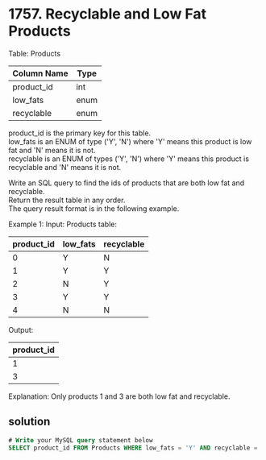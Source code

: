 # 1757. Recyclable and Low Fat Products

Table: Products 


| Column Name | Type    |  
| ------ | ------  |  
| product_id  | int     |  
| low_fats    | enum    |  
| recyclable  | enum    |  


product_id is the primary key for this table.  
low_fats is an ENUM of type ('Y', 'N') where 'Y' means this product is low fat and 'N' means it is not.  
recyclable is an ENUM of types ('Y', 'N') where 'Y' means this product is recyclable and 'N' means it is not.  

Write an SQL query to find the ids of products that are both low fat and recyclable.  
Return the result table in any order.  
The query result format is in the following example.  

Example 1:
Input: 
Products table:

| product_id  | low_fats | recyclable |
| ------ | ------ | ------ |
| 0           | Y        | N          |
| 1           | Y        | Y          |
| 2           | N        | Y          |
| 3           | Y        | Y          |
| 4           | N        | N          |

Output: 

| product_id  |
| ------ |
| 1           |
| 3           |

Explanation: Only products 1 and 3 are both low fat and recyclable.  

## solution
``` sql
# Write your MySQL query statement below
SELECT product_id FROM Products WHERE low_fats = 'Y' AND recyclable = 'Y';
```
